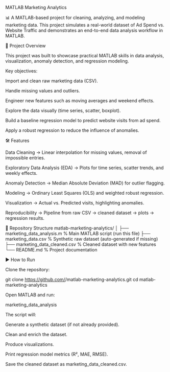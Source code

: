 MATLAB Marketing Analytics

📊 A MATLAB-based project for cleaning, analyzing, and modeling marketing data.
This project simulates a real-world dataset of Ad Spend vs. Website Traffic and demonstrates an end-to-end data analysis workflow in MATLAB.

🚀 Project Overview

This project was built to showcase practical MATLAB skills in data analysis, visualization, anomaly detection, and regression modeling.

Key objectives:

Import and clean raw marketing data (CSV).

Handle missing values and outliers.

Engineer new features such as moving averages and weekend effects.

Explore the data visually (time series, scatter, boxplot).

Build a baseline regression model to predict website visits from ad spend.

Apply a robust regression to reduce the influence of anomalies.

🛠 Features

Data Cleaning → Linear interpolation for missing values, removal of impossible entries.

Exploratory Data Analysis (EDA) → Plots for time series, scatter trends, and weekly effects.

Anomaly Detection → Median Absolute Deviation (MAD) for outlier flagging.

Modeling → Ordinary Least Squares (OLS) and weighted robust regression.

Visualization → Actual vs. Predicted visits, highlighting anomalies.

Reproducibility → Pipeline from raw CSV → cleaned dataset → plots → regression results.

📂 Repository Structure
matlab-marketing-analytics/
│
├── marketing_data_analysis.m     % Main MATLAB script (run this file)
├── marketing_data.csv             % Synthetic raw dataset (auto-generated if missing)
├── marketing_data_cleaned.csv     % Cleaned dataset with new features
└── README.md                      % Project documentation

▶️ How to Run

Clone the repository:

git clone https://github.com/<your-username>/matlab-marketing-analytics.git
cd matlab-marketing-analytics


Open MATLAB and run:

marketing_data_analysis


The script will:

Generate a synthetic dataset (if not already provided).

Clean and enrich the dataset.

Produce visualizations.

Print regression model metrics (R², MAE, RMSE).

Save the cleaned dataset as marketing_data_cleaned.csv.
